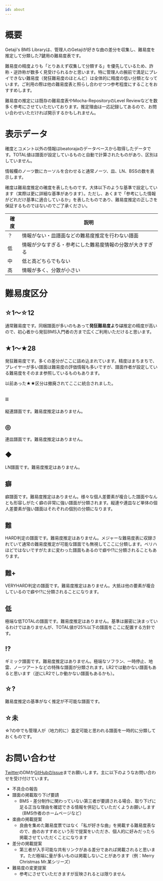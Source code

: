 ```yaml
---
id: about
---
```

# 概要

Getaji's BMS Libraryは、管理人のGetajiが好きな曲の差分を収集し、難易度を推定して分類した7鍵用の難易度表です。

難易度の精度よりも「とりあえず収集して分類する」を優先しているため、詐称・逆詐称が数多く見受けられるかと思います。特に管理人の腕前で満足にプレイできない難易度（発狂難易度のほとんど）は全体的に精度の低い分類となっています。ご利用の際は他の難易度表と照らし合わせつつ参考程度にすることをおすすめします。

難易度の推定には既存の難易度表やMocha-RepositoryのLevel Reviewなどを数多く参考にさせていただいております。推定理由は一応記録してあるので、お問い合わせいただければ開示するかもしれません。

# 表示データ

確度とコメント以外の情報はbeatorajaのデータベースから取得したデータです。TOTAL値は譜面が設定しているものと自動で計算されたものがあり、区別はしていません。

情報欄のノーツ数にカーソルを合わせると通常ノーツ、皿、LN、BSSの数を表示します。

確度は難易度推定の確度を表したものです。大体以下のような基準で設定しています（実際は更に詳細な基準があります）。ただし、あくまで「参考にした情報がどれだけ基準に適合しているか」を表したものであり、難易度推定の正しさを保証するものではないのでご了承ください。

| 確度 | 説明 |
| -- | -- |
|？|情報がない・皿譜面などの難易度推定を行わない譜面|
|低|情報が少なすぎる・参考にした難易度情報の分散が大きすぎる|
|中|低と高どちらでもない|
|高|情報が多く、分散が小さい|

# 難易度区分

## ☆1～☆12

通常難易度です。同梱譜面が多いのもあって**発狂難易度よりは**推定の精度が高いので、初心者から発狂BMS入門者の方まで広くご利用いただけると思います。

## ★1～★28

発狂難易度です。多くの差分がここに詰め込まれています。精度はまちまちで、プレイヤーが多い譜面は難易度の評価情報も多いですが、譜面作者が設定している難易度をそのまま参照しているものもあります。

以前あった★★区分は撤廃されてここに統合されました。

## ≡

縦連譜面です。難易度推定はありません。

## ◎

連皿譜面です。難易度推定はありません。

## ◆

LN譜面です。難易度推定はありません。

## 癖

癖譜面です。難易度推定はありません。様々な個人差要素が複合した譜面やなんとも形容しがたく癖の非常に強い譜面が分類されます。縦連や連皿など単体の個人差要素が強い譜面はそれぞれの個別の分類になります。

## 難

HARD判定の譜面です。難易度推定はありません。メジャーな難易度表に収録されていて通常の難易度推定が可能な譜面でも無視してここに分類します。ベリハほどではないですがたまに変わった譜面もあるので癖や!?に分類されることもあります。

## 難+

VERYHARD判定の譜面です。難易度推定はありません。大抵は他の要素が複合しているので癖や!?に分類されることになります。

## 低

極端な低TOTALの譜面です。難易度推定はありません。基準は厳密に決まっているわけではありませんが、TOTAL値が25%以下の譜面をここに配置する方針です。

## !?

ギミック譜面です。難易度推定はありません。極端なソフラン、一時停止、地雷、ノーツアートなどの特殊な譜面が分類されます。LR2では動かない譜面もあると思います（逆にLR2でしか動かない譜面もあるかも）。

## ☆?

難易度推定の基準がなく推定が不可能な譜面です。

## ☆未

☆?の中でも管理人が（地力的に）査定可能と思われる譜面を一時的に分類しておくものです。

# お問い合わせ

[Twitter](https://twitter.com/Getaji)のDMか[GitHubのIssue](https://github.com/Getaji/getaji-bms-library/issues)までお願いします。主に以下のようなお問い合わせを受け付けています。

- 不具合の報告
- 譜面の掲載取り下げ要請
    - BMS・差分制作に関わっていない第三者が要請される場合、取り下げに足る正当な理由を確認できる情報を併記していただくようお願いします（BMS作者のホームページなど）
- 楽曲の掲載提案
    - 良曲を集めた難易度票ではなく「私が好きな曲」を掲載する難易度表なので、曲のおすすめという形で提案をいただき、個人的に好みだったら掲載させていただくことになります
- 差分の掲載提案
    - 第三者が入手可能な共有リンクがある差分であれば掲載されると思います。ただ極端に量が多いものは掲載しないことがあります（例：Merry Christmas Mr.某シリーズ）
- 難易度の変更提案
    - 参考にさせていただきますが反映されるとは限りません